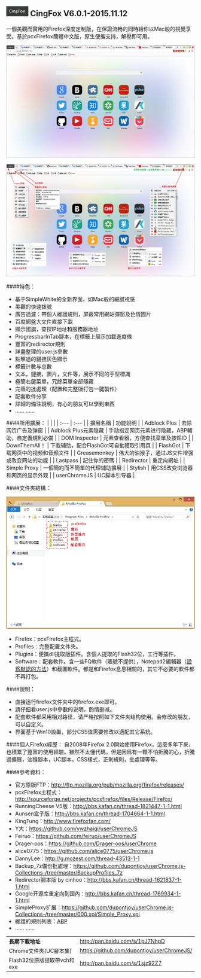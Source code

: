 ## ![icon](img/icon.jpg) CingFox V6.0.1-2015.11.12

一個美觀而實用的Firefox深度定制版，在保證流畅的同時給你以Mac般的視覺享受。基於pcxFirefox簡體中文版，原生便攜支持，解壓即可用。

<p align="center"><img width="650" src="img/preview.jpg" ></p>

<p align="center"><img width="650" src="img/preview-2.jpg" ></p>

####特色：
- 基于SimpleWhite的全新界面，如Mac般的細膩視感
- 美觀的快速拨號
- 廣告過濾：帶個人維護規則，屏蔽常用網站彈窗及色情圖片
- 百度網盤大文件直接下載
- 顯示國旗，查探IP地址和服務器地址
- ProgressbarInTab腳本，在標籤上展示加載進度條
- 豐富的redirector規則
- 詳盡整理的user.js參數
- 點擊過的鏈接灰色顯示
- 標籤计數与总數
- 文本，鏈接，圖片，文件等，展示不同的手型標識
- 極簡右鍵菜單，冗餘菜單全部隱藏
- 完善的批處理（配置和完整版打包一鍵製作）
- 配套軟件分享
- 詳細的備注說明，有心的朋友可以學到東西
- …… ……

####所用擴展：
| | |
| :--- | :--- |
| 擴展名稱 | 功能說明 |
| Adblock Plus | 去除网页广告及弹窗 |
| Adblock Plus元素隐藏 | 手动指定网页元素进行隐藏，ABP輔助，自定義規則必備 |
| DOM Inspector | 元素查看器，方便查找菜單及按鈕ID |
| DownThemAll！ | 下載辅助，配合FlashGot可自動獲取引用頁 |
| FlashGot | 下载网页中的视频和音频文件 |
| Greasemonkey | 伟大的油猴子，通过JS文件增强或改变网站的功能 |
| Lastpass | 記住你的密碼 |
| Redirector | 重定向網址 |
| Simple Proxy | 一個簡約而不簡單的代理辅助擴展 |
| Stylish | 用CSS改变浏览器和网页的显示外观 |
| userChromeJS | UC脚本引导器 |

####文件夾結構：
<p align="center"><img width="650" src="img/folder-structure.jpg"></p>

- Firefox：pcxFirefox主程式。
- Profiles：完整配置文件夾。
- Plugins：便攜dll提取版插件。含個人提取的Flash32位，工行等插件。
- Software：配套軟件。含一些FQ軟件（賬號不提供），Notepad2編輯器（[設爲默認的方法](https://github.com/dupontjoy/userChromeJS/blob/master/userContent/setRelativeEditPath.uc.js)）和截圖軟件。都是和Firefox息息相關的，其它不必要的軟件都不再打包。

####說明：
- 直接运行firefox文件夹中的firefox.exe即可。
- 請仔细看user.js中參數的说明，酌情删减。
- 配套軟件都采用相对路径，请严格按照如下文件夹结构使用。会修改的朋友，可以自定义。
- 界面基于Win10設置，部分CSS值需要修改以適配其它系統。

####個人Firefox經歷：
自2008年Firefox 2.0開始使用Firefox，這麼多年下來，也積累了豐富的使用經驗。雖然不太懂代碼，但是因爲有一顆不怕折騰的心，折騰過擴展，油猴腳本，UC腳本，CSS樣式，正則規則，批處理等等。

####參考資料：
- 官方原版FTP：http://ftp.mozilla.org/pub/mozilla.org/firefox/releases/
- pcxFirefox主程式：http://sourceforge.net/projects/pcxfirefox/files/Release/Firefox/
- RunningCheese V5版：http://bbs.kafan.cn/thread-1821447-1-1.html
- Aunsen盒子版：http://bbs.kafan.cn/thread-1704664-1-1.html
- KingTung：http://www.firefoxfan.com/
- Y大：https://github.com/ywzhaiqi/userChromeJS
- Feiruo：https://github.com/feiruo/userChromeJS
- Drager-oos：https://github.com/Drager-oos/userChrome
- alice0775：https://github.com/alice0775/userChrome.js
- DannyLee：http://g.mozest.com/thread-43513-1-1
- Backup_7z備份批處理：https://github.com/dupontjoy/userChrome.js-Collections-/tree/master/BackupProfiles_7z
- Redirector腳本版 by cinhoo：http://bbs.kafan.cn/thread-1621837-1-1.html
- Google开源库重定向到国內：http://bbs.kafan.cn/thread-1769934-1-1.html
- SimpleProxy扩展：https://github.com/dupontjoy/userChrome.js-Collections-/tree/master/000.xpi/Simple_Proxy.xpi
- 維護的規則列表：[ABP](https://github.com/dupontjoy/customization/raw/master/Rules/ABP/Floating-n-Porn-Ads-Filter.txt)
- …… ……

| | |
| :--- | :--- |
| **長期下載地址** | http://pan.baidu.com/s/1pJ7NhpD |
| Chrome文件夾(UC腳本集) | https://github.com/dupontjoy/userChromeJS/ |
| Flash32位原版提取帶vch和exe | http://pan.baidu.com/s/1sjz92Z7 |